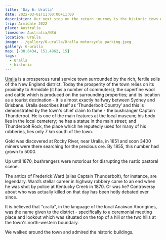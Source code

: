 ```yaml
---
title: 'Day 6: Uralla'
date: 2022-03-01T11:00:00+11:00
description: Our next stop on the return journey is the historic town of Uralla.
trip: Armidale 2022
place: Australia
timezone: Australia/NSW
location: Uralla
image: ../gallery/6-uralla/Uralla motorcycle parking.jpeg
gallery: 6-uralla
map: [-30.6434, 151.4962, 15]
tags:
  - Uralla
  - historic
---
```


[Uralla](https://www.uralla.com) is a prosperous rural service town surrounded by the rich, fertile soils of the New England district. Today the prosperity of the town relies on its proximity to Armidale (it has a number of commuters); the superfine wool and cattle which is produced on the surrounding properties; and its location as a tourist destination - it is almost exactly halfway between Sydney and Brisbane. Uralla describes itself as ‘Thunderbolt Country’ and this is demonstrated by the town's chief claim to fame - the bushranger Captain Thunderbot. He is one of the main features at the local museum; his body lies in the local cemetery; he has a statue in the main street; and Thunderbolt Rock, the place which he reputedly used for many of his robberies, lies only 7 km south of the town.

Gold was discovered at Rocky River, near Uralla, in 1851 and soon 3400 miners were there searching for the precious ore. By 1855, this number had grown to 5000.

Up until 1870, bushrangers were notorious for disrupting the rustic pastoral scene.

The antics of Frederick Ward (alias Captain Thunderbolt), for instance, are legendary. Ward’s stellar career in highway robbery came to an end when he was shot by police at Kentucky Creek in 1870. Or was he? Controversy about who was actually killed on that day has been hotly debated ever since.

It is believed that "uralla", in the language of the local Anaiwan Aborigines, was the name given to the district - specifically to a ceremonial meeting place and lookout which was situated on the top of a hill or the two hills at the town's north-western boundary.

We walked around the town and admired the historic buildings.
